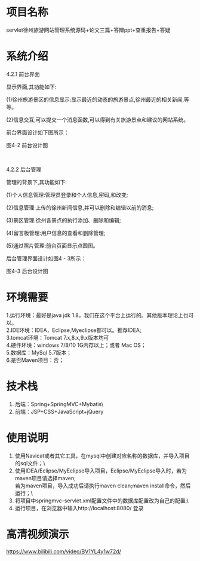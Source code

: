 # 项目名称

servlet徐州旅游网站管理系统源码+论文三篇+答辩ppt+查重报告+答疑

# 系统介绍
4.2.1 前台界面

显示界面,其功能如下:

(1)徐州旅游景区的信息显示:显示最近的动态的旅游景点,徐州最近的相关新闻,等等。

(2)信息交互,可以提交一个消息函数,可以得到有关旅游景点和建议的网站系统。

前台界面设计如下图所示：

图4-2 前台设计图

 

4.2.2 后台管理

管理的背景下,其功能如下:

(1)个人信息管理:管理员登录和个人信息,密码,和改变;

(2)信息管理:上传的徐州新闻信息,并可以删除和编辑以前的消息;

(3)景区管理:徐州各景点的执行添加、删除和编辑;

(4)留言板管理:用户信息的查看和删除管理;

(5)通过照片管理:前台页面显示点圆图。

后台管理界面设计如图4 - 3所示：

图4-3 后台设计图

# 环境需要

1.运行环境：最好是java jdk 1.8，我们在这个平台上运行的。其他版本理论上也可以。\
2.IDE环境：IDEA，Eclipse,Myeclipse都可以。推荐IDEA;\
3.tomcat环境：Tomcat 7.x,8.x,9.x版本均可\
4.硬件环境：windows 7/8/10 1G内存以上；或者 Mac OS； \
5.数据库：MySql 5.7版本；\
6.是否Maven项目：否；

# 技术栈

1. 后端：Spring+SpringMVC+Mybatis\
2. 前端：JSP+CSS+JavaScript+jQuery

# 使用说明

1. 使用Navicat或者其它工具，在mysql中创建对应名称的数据库，并导入项目的sql文件；\
2. 使用IDEA/Eclipse/MyEclipse导入项目，Eclipse/MyEclipse导入时，若为maven项目请选择maven;\
若为maven项目，导入成功后请执行maven clean;maven install命令，然后运行；\
3. 将项目中springmvc-servlet.xml配置文件中的数据库配置改为自己的配置;\
4. 运行项目，在浏览器中输入http://localhost:8080/ 登录

# 高清视频演示

https://www.bilibili.com/video/BV1YL4y1w72d/

​